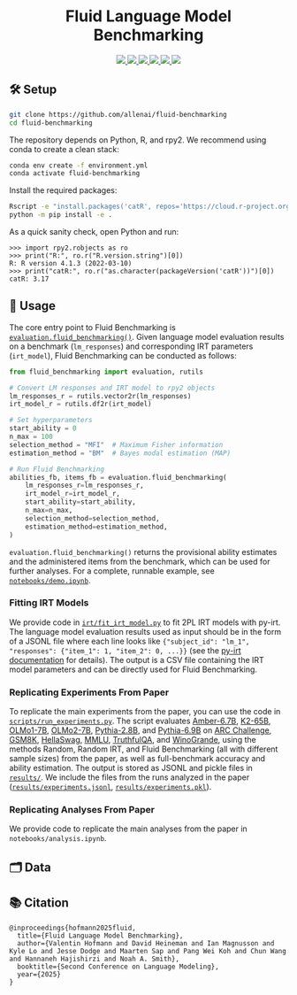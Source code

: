 <div align="center">
  <h1>Fluid Language Model Benchmarking</h1>
</div>

<p align="center">
 <a href="https://www.python.org/">
    <img src="https://img.shields.io/badge/License-TBD-555555.svg">
 </a>
 <a href="https://www.python.org/">
    <img src="https://img.shields.io/badge/Python-3.10-3776AB?logo=python&logoColor=white">
 </a>
 <a href="https://www.r-project.org/">
    <img src="https://img.shields.io/badge/R-4.1-green.svg">
 </a>
 <a href="https://arxiv.org/">
    <img src="https://img.shields.io/badge/ArXiv-TBD-b31b1b.svg">
  </a>
 <a href="https://allenai.org/blog/">
    <img src="https://img.shields.io/badge/Blog-Ai2-F0529C">
  </a>
  <a href="https://huggingface.co/datasets/allenai/fluid-benchmarking">
    <img src="https://img.shields.io/badge/Data-Hugging_Face-yellow">
  </a>
</p>


## 🛠️ Setup

```sh
git clone https://github.com/allenai/fluid-benchmarking
cd fluid-benchmarking
```

The repository depends on Python, R, and rpy2. We recommend using conda to create a clean stack:

```sh
conda env create -f environment.yml
conda activate fluid-benchmarking
```

Install the required packages:

```sh
Rscript -e "install.packages('catR', repos='https://cloud.r-project.org')"
python -m pip install -e .
```

As a quick sanity check, open Python and run:

```pycon
>>> import rpy2.robjects as ro
>>> print("R:", ro.r("R.version.string")[0])
R: R version 4.1.3 (2022-03-10)
>>> print("catR:", ro.r("as.character(packageVersion('catR'))")[0])
catR: 3.17
```

## 🚀 Usage

The core entry point to Fluid Benchmarking is [`evaluation.fluid_benchmarking()`](https://github.com/allenai/fluid-benchmarking/blob/db30ec8f4b1275978156a473a314cfb73e18beff/fluid_benchmarking/evaluation.py#L57). Given language model evaluation results on a benchmark (`lm_responses`) and corresponding IRT parameters (`irt_model`), Fluid Benchmarking can be conducted as follows:

```python
from fluid_benchmarking import evaluation, rutils

# Convert LM responses and IRT model to rpy2 objects
lm_responses_r = rutils.vector2r(lm_responses)
irt_model_r = rutils.df2r(irt_model)

# Set hyperparameters
start_ability = 0
n_max = 100
selection_method = "MFI"  # Maximum Fisher information
estimation_method = "BM"  # Bayes modal estimation (MAP)

# Run Fluid Benchmarking
abilities_fb, items_fb = evaluation.fluid_benchmarking(
    lm_responses_r=lm_responses_r,
    irt_model_r=irt_model_r,
    start_ability=start_ability,
    n_max=n_max,
    selection_method=selection_method,
    estimation_method=estimation_method,
)
```

`evaluation.fluid_benchmarking()` returns the provisional ability estimates and the administered items from the benchmark, which can be used for further analyses. For a complete, runnable example, see [`notebooks/demo.ipynb`](https://github.com/allenai/fluid-benchmarking/blob/main/notebooks/demo.ipynb).


### Fitting IRT Models

We provide code in [`irt/fit_irt_model.py`](https://github.com/allenai/fluid-benchmarking/blob/main/irt/fit_irt_model.py) to fit 2PL IRT models with py-irt. The language model evaluation results used as input should be in the form of a JSONL file where each line looks like
`{"subject_id": "lm_1", "responses": {"item_1": 1, "item_2": 0, ...}}` (see the [py-irt documentation](https://github.com/nd-ball/py-irt) for details). The output is a CSV file containing the IRT model parameters and can be directly used for Fluid Benchmarking.


### Replicating Experiments From Paper

To replicate the main experiments from the paper, you can use the code in [`scripts/run_experiments.py`](https://github.com/allenai/fluid-benchmarking/blob/main/scripts/run_experiments.py). The script evaluates [Amber-6.7B](https://huggingface.co/LLM360/Amber), [K2-65B](https://huggingface.co/LLM360/K2), [OLMo1-7B](https://huggingface.co/allenai/OLMo-7B-0724-hf), [OLMo2-7B](https://huggingface.co/allenai/OLMo-2-1124-7B), [Pythia-2.8B](https://huggingface.co/EleutherAI/pythia-2.8b), and [Pythia-6.9B](https://huggingface.co/EleutherAI/pythia-6.9b) on [ARC Challenge](https://huggingface.co/datasets/allenai/ai2_arc), [GSM8K](https://huggingface.co/datasets/openai/gsm8k), [HellaSwag](https://huggingface.co/datasets/Rowan/hellaswag), [MMLU](https://huggingface.co/datasets/cais/mmlu), [TruthfulQA](https://github.com/sylinrl/TruthfulQA), and [WinoGrande](https://huggingface.co/datasets/allenai/winogrande), using the methods Random, Random IRT, and Fluid Benchmarking (all with different sample sizes) from the paper, as well as full-benchmark accuracy and ability estimation. The output is stored as JSONL and pickle files in [`results/`](https://github.com/allenai/fluid-benchmarking/tree/main/results). We include the files from the runs analyzed in the paper ([`results/experiments.jsonl`](https://github.com/allenai/fluid-benchmarking/blob/main/results/experiments.jsonl), [`results/experiments.pkl`](https://github.com/allenai/fluid-benchmarking/blob/main/results/experiments.pkl)).

### Replicating Analyses From Paper

We provide code to replicate the main analyses from the paper in `notebooks/analysis.ipynb`.


## 🗂️ Data

## 📚 Citation

```
@inproceedings{hofmann2025fluid,
  title={Fluid Language Model Benchmarking},
  author={Valentin Hofmann and David Heineman and Ian Magnusson and Kyle Lo and Jesse Dodge and Maarten Sap and Pang Wei Koh and Chun Wang and Hannaneh Hajishirzi and Noah A. Smith},
  booktitle={Second Conference on Language Modeling},
  year={2025}
}
```